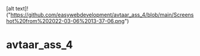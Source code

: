 [alt text]!("https://github.com/easywebdevelopment/avtaar_ass_4/blob/main/Screenshot%20from%202022-03-06%2013-37-06.png")
# avtaar_ass_4
